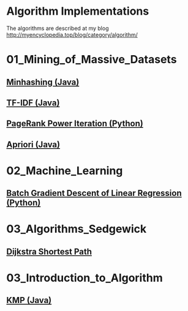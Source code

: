 # Algorithm Implementations
The algorithms are described at my blog
http://myencyclopedia.top/blog/category/algorithm/

# 01_Mining_of_Massive_Datasets
## [Minhashing (Java)](http://myencyclopedia.top/blog/2015/10/minhashing/)
## [TF-IDF (Java)](http://myencyclopedia.top/blog/2015/10/tf-idf/)
## [PageRank Power Iteration (Python)](http://myencyclopedia.top/blog/2015/09/pagerank/)
## [Apriori (Java)](http://myencyclopedia.top/blog/2015/11/apriori/)

# 02_Machine_Learning
## [Batch Gradient Descent of Linear Regression (Python)](http://myencyclopedia.top/blog/2015/09/batch-gradient-descent/)

# 03_Algorithms_Sedgewick
## [Dijkstra Shortest Path](http://myencyclopedia.top/blog/2016/07/dijkstra-single-source-shortest-path/)

# 03_Introduction_to_Algorithm
## [KMP (Java)](http://myencyclopedia.top/blog/2015/10/kmp/)

